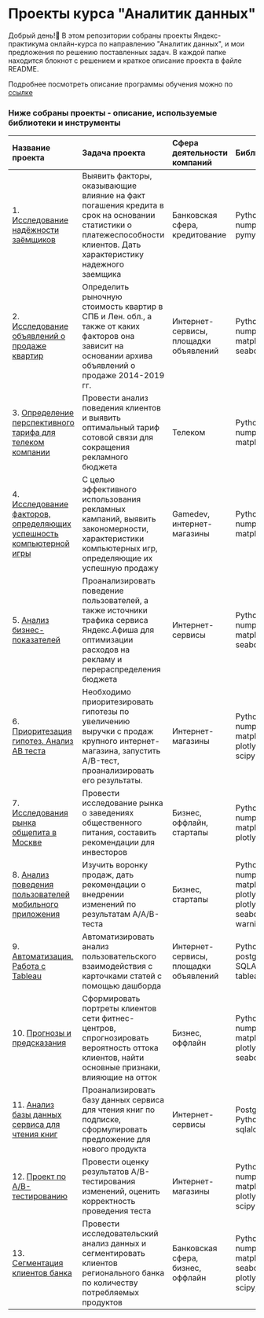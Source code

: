 # Проекты курса "Аналитик данных"

Добрый день!:slightly_smiling_face: В этом репозитории собраны проекты Яндекс-практикума онлайн-курса по направлению "Аналитик данных", и мои предложения по решению поставленных задач. В каждой папке находится блокнот с решением и краткое описание проекта в файле README.

Подробнее посмотреть описание программы обучения можно по [ссылке](https://practicum.yandex.ru/data-analyst)

### Ниже собраны проекты - описание, используемые библиотеки и инструменты

| Название проекта | Задача проекта    | Сфера деятельности компаний    | Библиотеки         | Инструменты                       |         
| :-------------    | :-------------     | :-------------               | :-------------         | :-------------                  | 
| 1. [Исследование надёжности заёмщиков](https://clck.ru/Y8vY8)|Выявить факторы, оказывающие влияние на факт погашения кредита в срок на основании статистики о платежеспособности клиентов. Дать характеристику надежного заемщика| Банковская сфера, кредитование|Python, pandas, numpy, pymystem3| Предобработка данных, лемматизация, исследовательсикй анализ данных|
| 2. [Исследование объявлений о продаже квартир](https://clck.ru/Y8vcC)| Определить рыночную стоимость квартир в СПБ и Лен. обл., а также от каких факторов она зависит на основании архива объявлений о продаже 2014-2019 гг.|Интернет-сервисы, площадки объявлений|Python, pandas, numpy, matplotlib, seaborn| Предобработка данных, исследовательсикй анализ данных, визуализация данных| 
| 3. [Определение перспективного тарифа для телеком компании](https://clck.ru/Y8vdB)| Провести анализ поведения клиентов и выявить оптимальный тариф сотовой связи для сокращения рекламного бюджета|Телеком|Python, pandas, numpy, matplotlib, scipy|Предобработка данных,исследовательский анализ данных,описательная статистика, проверка статистических гипотез| 
| 4. [Исследование факторов, определяющих успешность компьютерной игры](https://clck.ru/Y8vei)|С целью эффективного использования рекламных кампаний, выявить закономерности, характеристики компьютерных игр, определяющие их успешную продажу|Gamedev, интернет-магазины|Python, pandas, numpy, matplotlib, scipy|Исследовательский анализ данных, визуализация данных, описательная статистика, проверка статистических гипотез| 
| 5. [Анализ бизнес-показателей](https://clck.ru/Y8vfX)|Проанализировать поведение пользователей, а также источники трафика сервиса Яндекс.Афиша для оптимизации расходов на рекламу и перераспределения бюджета|Интернет-сервисы|Python, pandas, numpy, matplotlib, seaborn|Исследовательский анализ данных, визуализация данных, продуктовые метрики: DAU, WAU, MAU, когортный анализ, юнит-экономика: Retention Rate, LTV, CAC, ROMI| 
| 6. [Приоритезация гипотез. Анализ AB теста](https://clck.ru/Y8vgN)| Необходимо приоритезировать гипотезы по увеличению выручки с продаж крупного интернет-магазина, запустить А/B-тест, проанализировать его результаты.|Интернет-магазины|Python, pandas, numpy, matplotlib, plotly.express, scipy|Исследовательский анализ данных, приоритезация гипотез: фреймворк ICE, RICE, проверка статистических гипотез| 
| 7. [Исследования рынка общепита в Москве](https://clck.ru/Y8vhB)|Провести исследование рынка о заведениях общественного питания, составить рекомендации для инвесторов|Бизнес, оффлайн, стартапы|Python, pandas, numpy, matplotlib, plotly.express|Исследовательский анализ данных, визуализация данных|
| 8. [Анализ поведения пользователей мобильного приложения](https://clck.ru/Y8viE)| Изучить воронку продаж, дать рекомендации о внедрении изменений по результатам A/A/B-теста|Бизнес, стартапы|Python, pandas, numpy, matplotlib.pyplot, plotly, plotly.express, seaborn, scipy, warnings|Продуктовые метрики, событийная аналитика, визуализация данных, проверка статистических гипотез|
| 9. [Автоматизация. Работа с Tableau](https://clck.ru/XAv4Y)| Автоматизировать анализ пользовательского взаимодействия с карточками статей с помощью дашборда|Интернет-сервисы, площадки объявлений|Python, postgreSQL, SQLAlchemy tableau, dash|Построение дашбордов, продуктовые метрики|
| 10. [Прогнозы и предсказания](https://clck.ru/Y8vip)| Сформировать портреты клиентов сети фитнес-центров, спрогнозировать вероятность оттока клиентов, найти основные признаки, влияющие на отток|Бизнес, оффлайн|Python, pandas, numpy, matplotlib, plotly, plotly.express, seaborn, sklearn|Визуализация данных, кластеризация клиентов, машинное обучение|
| 11. [Анализ базы данных сервиса для чтения книг](https://clck.ru/Y8vjq)| Проанализировать базу данных сервиса для чтения книг по подписке, сформулировать предложение для нового продукта|Интернет-сервисы|PostgreSQL, Python, pandas, sqlalchemy|Исследовательский анализ данных, подзапросы|
| 12. [Проект по А/В-тестированию](https://clck.ru/XAwHU)| Провести оценку результатов A/B-тестирования изменений, оценить корректность проведения теста|Интернет-магазины|Python, pandas, numpy, matplotlib, plotly.express, scipy|Предобработка данных, исследовательский анализ данных, проверка статистических гипотез|
| 13. [Сегментация клиентов банка](https://clck.ru/Y8vm9)|Провести исследовательский анализ данных и сегментировать клиентов регионального банка по количеству потребляемых продуктов|Банковская сфера, бизнес, оффлайн|Python, pandas, numpy, matplotlib, seaborn, plotly.express, scipy, sklearn|Визуализация данных, кластеризация клиентов, машинное обучение|
